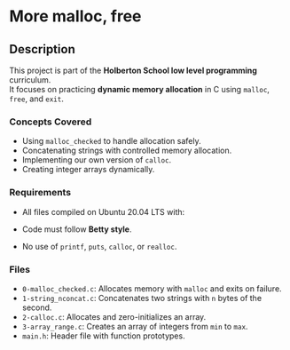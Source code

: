 # More malloc, free

## Description
This project is part of the **Holberton School low level programming** curriculum.  
It focuses on practicing **dynamic memory allocation** in C using `malloc`, `free`, and `exit`.

### Concepts Covered
- Using `malloc_checked` to handle allocation safely.
- Concatenating strings with controlled memory allocation.
- Implementing our own version of `calloc`.
- Creating integer arrays dynamically.

### Requirements
- All files compiled on Ubuntu 20.04 LTS with:

- Code must follow **Betty style**.
- No use of `printf`, `puts`, `calloc`, or `realloc`.

### Files
- `0-malloc_checked.c`: Allocates memory with `malloc` and exits on failure.
- `1-string_nconcat.c`: Concatenates two strings with `n` bytes of the second.
- `2-calloc.c`: Allocates and zero-initializes an array.
- `3-array_range.c`: Creates an array of integers from `min` to `max`.
- `main.h`: Header file with function prototypes.

